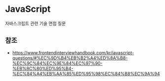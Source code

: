 # JavaScript #

자바스크립트 관련 기술 면접 질문

## 참조 ##

- <https://www.frontendinterviewhandbook.com/kr/javascript-questions/#%EC%9D%B4%EB%B2%A4%ED%8A%B8-%EC%9C%84%EC%9E%84%EC%97%90-%EB%8C%80%ED%95%B4-%EC%84%A4%EB%AA%85%ED%95%98%EC%84%B8%EC%9A%94>
